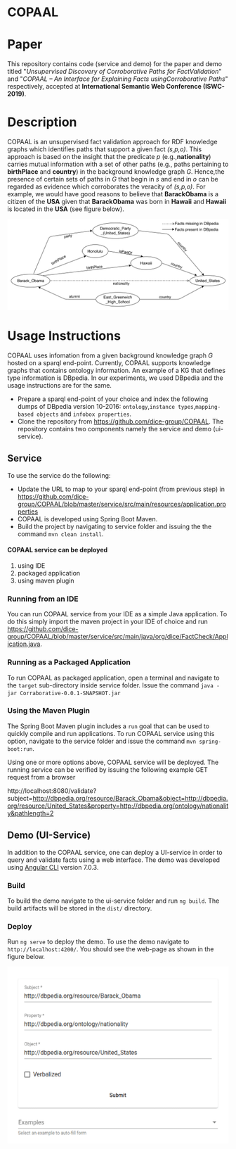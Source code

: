 # COPAAL
# Paper
This repository contains code (service and demo) for the paper and demo titled "*Unsupervised Discovery of Corroborative Paths for FactValidation*" and "*COPAAL – An Interface for Explaining Facts usingCorroborative Paths*" respectively, accepted at **International Semantic Web Conference (ISWC-2019)**.

# Description
COPAAL is an unsupervised fact validation approach for RDF knowledge graphs which identifies paths that support a given fact *(s,p,o)*. This approach is based on the insight that the predicate *p* (e.g.,**nationality**) carries mutual information with a set of other paths (e.g., paths pertaining to **birthPlace** and **country**) in the background knowledge graph *G*. Hence,the presence of certain sets of paths in *G* that begin in *s* and end in *o* can be regarded as evidence which corroborates the veracity of *(s,p,o)*. For example, we would have good reasons to believe that **BarackObama** is a citizen of the **USA** given that **BarackObama** was born in **Hawaii** and **Hawaii** is located in the **USA** (see figure below).

![A subgraph of DBpedia version 10-2016.](https://github.com/dice-group/COPAAL/blob/master/service/src/main/resources/Running_Example_DBpedia.png)

# Usage Instructions
COPAAL uses infomation from a given background knowledge graph *G* hosted on a sparql end-point. Currently, COPAAL supports knowledge graphs that contains ontology information. An example of a KG that defines type information is DBpedia. In our experiments, we used DBpedia and the usage instructions are for the same.

- Prepare a sparql end-point of your choice and index the following dumps of DBpedia version 10-2016: ``ontology``,``instance types``,``mapping-based objects`` and ``infobox properties``.
- Clone the repository from https://github.com/dice-group/COPAAL.
The repository contains two components namely the service and demo (ui-service).
## Service
To use the service do the following:
- Update the URL to map to your sparql end-point (from previous step) in https://github.com/dice-group/COPAAL/blob/master/service/src/main/resources/application.properties
- COPAAL is developed using Spring Boot Maven.
- Build the project by navigating to service folder and issuing the the command `mvn clean install`.

#### COPAAL service can be deployed
1. using IDE
2. packaged application
3. using maven plugin

### Running from an IDE
You can run COPAAL service from your IDE as a simple Java application. To do this simply import the maven project in your IDE of choice and run https://github.com/dice-group/COPAAL/blob/master/service/src/main/java/org/dice/FactCheck/Application.java.

### Running as a Packaged Application
To run COPAAL as packaged application, open a terminal and navigate to the ``target`` sub-directory inside service folder. Issue the command ``java -jar Corraborative-0.0.1-SNAPSHOT.jar``

### Using the Maven Plugin
The Spring Boot Maven plugin includes a ``run`` goal that can be used to quickly compile and run applications. To run COPAAL service using this option, navigate to the service folder and issue the command `mvn spring-boot:run`.

Using one or more options above, COPAAL service will be deployed. The running service can be verified by issuing the following example GET request from a browser

http://localhost:8080/validate?subject=http://dbpedia.org/resource/Barack_Obama&object=http://dbpedia.org/resource/United_States&property=http://dbpedia.org/ontology/nationality&pathlength=2

## Demo (UI-Service)

In addition to the COPAAL service, one can deploy a UI-service in order to query and validate facts using a web interface. The demo was developed using [Angular CLI](https://github.com/angular/angular-cli) version 7.0.3.


### Build

To build the demo navigate to the ui-service folder and run `ng build`. The build artifacts will be stored in the `dist/` directory.

### Deploy

Run `ng serve` to deploy the demo. To use the demo navigate to `http://localhost:4200/`. You should see the web-page as shown in the figure below.

![Demo web page.](https://github.com/dice-group/COPAAL/blob/master/service/src/main/resources/Demo.png)
